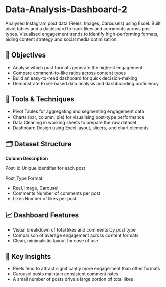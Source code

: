 # Data-Analysis-Dashboard-2
Analysed Instagram post data (Reels, Images, Carousels) using Excel. Built pivot tables and a dashboard to track likes and comments across post types. Visualised engagement trends to identify high-performing formats, aiding content strategy and social media optimisation.

## 🎯 Objectives

- Analyse which post formats generate the highest engagement
- Compare comment-to-like ratios across content types
- Build an easy-to-read dashboard for quick decision-making
- Demonstrate Excel-based data analysis and dashboarding proficiency

## 🔧 Tools & Techniques

- Pivot Tables for aggregating and segmenting engagement data
- Charts (bar, column, pie) for visualising post-type performance
- Data Cleaning in working sheets to prepare the raw dataset
- Dashboard Design using Excel layout, slicers, and chart elements

## 🗂️ Dataset Structure

**Column	Description**

Post_id	Unique identifier for each post

Post_Type	Format: 
- Reel, Image, Carousel
- Comments	Number of comments per post
- Likes	Number of likes per post

## 📈 Dashboard Features

- Visual breakdown of total likes and comments by post type
- Comparison of average engagement across content formats
- Clean, minimalistic layout for ease of use

## 📌 Key Insights

- Reels tend to attract significantly more engagement than other formats
- Carousel posts maintain consistent comment rates
- A small number of posts drive a large portion of total likes
